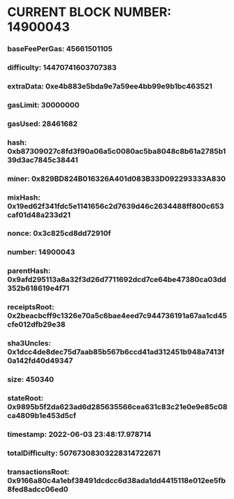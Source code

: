 # CURRENT BLOCK NUMBER: 14900043

### baseFeePerGas: 45661501105
### difficulty: 14470741603707383
### extraData: 0xe4b883e5bda9e7a59ee4bb99e9b1bc463521
### gasLimit: 30000000
### gasUsed: 28461682
### hash: 0xb87309027c8fd3f90a06a5c0080ac5ba8048c8b61a2785b139d3ac7845c38441
### miner: 0x829BD824B016326A401d083B33D092293333A830
### mixHash: 0x19ed62f341fdc5e1141656c2d7639d46c2634488ff800c653caf01d48a233d21
### nonce: 0x3c825cd8dd72910f
### number: 14900043
### parentHash: 0x9afd295113a8a32f3d26d7711692dcd7ce64be47380ca03dd352b618619e4f71
### receiptsRoot: 0x2beacbcff9c1326e70a5c6bae4eed7c944736191a67aa1cd45cfe012dfb29e38
### sha3Uncles: 0x1dcc4de8dec75d7aab85b567b6ccd41ad312451b948a7413f0a142fd40d49347
### size: 450340
### stateRoot: 0x9895b5f2da623ad6d285635566cea631c83c21e0e9e85c08ca4809b1e453d5cf
### timestamp: 2022-06-03 23:48:17.978714
### totalDifficulty: 50767308303228314722671
### transactionsRoot: 0x9166a80c4a1ebf38491dcdcc6d38ada1dd4415118e012ee5fb8fed8adcc06ed0
